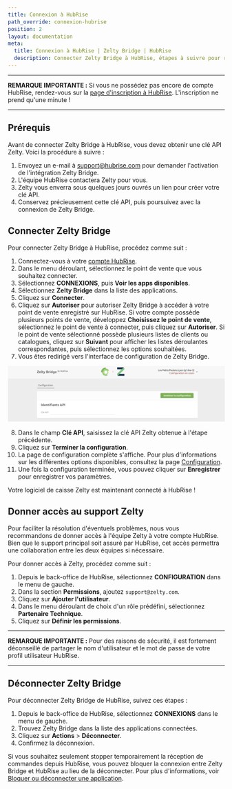 ```yaml
---
title: Connexion à HubRise
path_override: connexion-hubrise
position: 2
layout: documentation
meta:
  title: Connexion à HubRise | Zelty Bridge | HubRise
  description: Connecter Zelty Bridge à HubRise, étapes à suivre pour recevoir vos commandes Zelty dans vos autres applications.
---
```


---

**REMARQUE IMPORTANTE :** Si vous ne possédez pas encore de compte HubRise, rendez-vous sur la [page d'inscription à HubRise](https://manager.hubrise.com/signup). L'inscription ne prend qu'une minute !

---

## Prérequis

Avant de connecter Zelty Bridge à HubRise, vous devez obtenir une clé API Zelty. Voici la procédure à suivre :

1. Envoyez un e-mail à support@hubrise.com pour demander l'activation de l'intégration Zelty Bridge.
2. L'équipe HubRise contactera Zelty pour vous.
3. Zelty vous enverra sous quelques jours ouvrés un lien pour créer votre clé API.
4. Conservez précieusement cette clé API, puis poursuivez avec la connexion de Zelty Bridge.

## Connecter Zelty Bridge

Pour connecter Zelty Bridge à HubRise, procédez comme suit :

1. Connectez-vous à votre [compte HubRise](https://manager.hubrise.com).
2. Dans le menu déroulant, sélectionnez le point de vente que vous souhaitez connecter.
3. Sélectionnez **CONNEXIONS**, puis **Voir les apps disponibles**.
4. Sélectionnez **Zelty Bridge** dans la liste des applications.
5. Cliquez sur **Connecter**.
6. Cliquez sur **Autoriser** pour autoriser Zelty Bridge à accéder à votre point de vente enregistré sur HubRise. Si votre compte possède plusieurs points de vente, développez **Choisissez le point de vente**, sélectionnez le point de vente à connecter, puis cliquez sur **Autoriser**. Si le point de vente sélectionné possède plusieurs listes de clients ou catalogues, cliquez sur **Suivant** pour afficher les listes déroulantes correspondantes, puis sélectionnez les options souhaitées.
7. Vous êtes redirigé vers l'interface de configuration de Zelty Bridge.

![Page de configuration - Étape 1](./images/001-zelty-config-step-1.png)

8. Dans le champ **Clé API**, saisissez la clé API Zelty obtenue à l'étape précédente.
9. Cliquez sur **Terminer la configuration**.
10. La page de configuration complète s'affiche. Pour plus d'informations sur les différentes options disponibles, consultez la page [Configuration](/apps/zelty-bridge/configuration).
11. Une fois la configuration terminée, vous pouvez cliquer sur **Enregistrer** pour enregistrer vos paramètres.

Votre logiciel de caisse Zelty est maintenant connecté à HubRise !

## Donner accès au support Zelty

Pour faciliter la résolution d'éventuels problèmes, nous vous recommandons de donner accès à l'équipe Zelty à votre compte HubRise. Bien que le support principal soit assuré par HubRise, cet accès permettra une collaboration entre les deux équipes si nécessaire.

Pour donner accès à Zelty, procédez comme suit :

1. Depuis le back-office de HubRise, sélectionnez **CONFIGURATION** dans le menu de gauche.
2. Dans la section **Permissions**, ajoutez `support@zelty.com`.
3. Cliquez sur **Ajouter l'utilisateur**.
4. Dans le menu déroulant de choix d'un rôle prédéfini, sélectionnez **Partenaire Technique**.
5. Cliquez sur **Définir les permissions**.

---

**REMARQUE IMPORTANTE :** Pour des raisons de sécurité, il est fortement déconseillé de partager le nom d'utilisateur et le mot de passe de votre profil utilisateur HubRise.

---

## Déconnecter Zelty Bridge

Pour déconnecter Zelty Bridge de HubRise, suivez ces étapes :

1. Depuis le back-office de HubRise, sélectionnez **CONNEXIONS** dans le menu de gauche.
2. Trouvez Zelty Bridge dans la liste des applications connectées.
3. Cliquez sur **Actions** > **Déconnecter**.
4. Confirmez la déconnexion.

Si vous souhaitez seulement stopper temporairement la réception de commandes depuis HubRise, vous pouvez bloquer la connexion entre Zelty Bridge et HubRise au lieu de la déconnecter. Pour plus d'informations, voir [Bloquer ou déconnecter une application](/docs/connections#block-or-disconnect).
